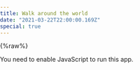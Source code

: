 ```yaml
---
title: Walk around the world
date: "2021-03-22T22:00:00.169Z"
special: true
---
```


{%raw%}
<style>
body {
  padding: 0 !important;
  margin: 0 !important;
}
h1 {
  display: none !important;
}
.max-width {
  max-width: 100%;
}
.content {
  padding: 0 !important;
  margin: 0 !important;
}
#root {
  height: 100vh !important;
}
</style>

<link href="/walk/css/main.23c6e826.chunk.css" rel="stylesheet"></head><body><noscript>You need to enable JavaScript to run this app.</noscript><div id="root"></div><script>!function(e){function r(r){for(var n,l,i=r[0],a=r[1],f=r[2],p=0,s=[];p<i.length;p++)l=i[p],Object.prototype.hasOwnProperty.call(o,l)&&o[l]&&s.push(o[l][0]),o[l]=0;for(n in a)Object.prototype.hasOwnProperty.call(a,n)&&(e[n]=a[n]);for(c&&c(r);s.length;)s.shift()();return u.push.apply(u,f||[]),t()}function t(){for(var e,r=0;r<u.length;r++){for(var t=u[r],n=!0,i=1;i<t.length;i++){var a=t[i];0!==o[a]&&(n=!1)}n&&(u.splice(r--,1),e=l(l.s=t[0]))}return e}var n={},o={1:0},u=[];function l(r){if(n[r])return n[r].exports;var t=n[r]={i:r,l:!1,exports:{}};return e[r].call(t.exports,t,t.exports,l),t.l=!0,t.exports}l.m=e,l.c=n,l.d=function(e,r,t){l.o(e,r)||Object.defineProperty(e,r,{enumerable:!0,get:t})},l.r=function(e){"undefined"!=typeof Symbol&&Symbol.toStringTag&&Object.defineProperty(e,Symbol.toStringTag,{value:"Module"}),Object.defineProperty(e,"__esModule",{value:!0})},l.t=function(e,r){if(1&r&&(e=l(e)),8&r)return e;if(4&r&&"object"==typeof e&&e&&e.__esModule)return e;var t=Object.create(null);if(l.r(t),Object.defineProperty(t,"default",{enumerable:!0,value:e}),2&r&&"string"!=typeof e)for(var n in e)l.d(t,n,function(r){return e[r]}.bind(null,n));return t},l.n=function(e){var r=e&&e.__esModule?function(){return e.default}:function(){return e};return l.d(r,"a",r),r},l.o=function(e,r){return Object.prototype.hasOwnProperty.call(e,r)},l.p="/";var i=this["webpackJsonpcity-walker"]=this["webpackJsonpcity-walker"]||[],a=i.push.bind(i);i.push=r,i=i.slice();for(var f=0;f<i.length;f++)r(i[f]);var c=a;t()}([])</script><script src="/walk/js/2.147655a9.chunk.js"></script><script src="/walk/js/main.93ab1fae.chunk.js"></script>
{%endraw%}